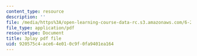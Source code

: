 ```yaml
---
content_type: resource
description: ''
file: /media/https%3A/open-learning-course-data-rc.s3.amazonaws.com/6-262-discrete-stochastic-processes-spring-2011/920575c4ace64e010c9f0fa9401ea164_ImKFBTqLqdE.pdf
file_type: application/pdf
resourcetype: Document
title: 3play pdf file
uid: 920575c4-ace6-4e01-0c9f-0fa9401ea164
---
```

